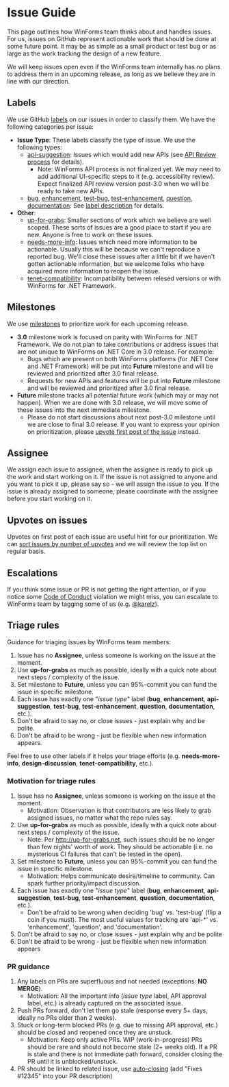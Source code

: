 # Issue Guide

This page outlines how WinForms team thinks about and handles issues.
For us, issues on GitHub represent actionable work that should be done at some future point.
It may be as simple as a small product or test bug or as large as the work tracking the design of a new feature.

We will keep issues open even if the WinForms team internally has no plans to address them in an upcoming release, as long as we believe they are in line with our direction.



## Labels

We use GitHub [labels](https://github.com/dotnet/winforms/labels) on our issues in order to classify them. We have the following categories per issue:

* **Issue Type**: These labels classify the type of issue. We use the following types:
    * [api-suggestion](https://github.com/dotnet/winforms/labels/api-suggestion): Issues which would add new APIs (see [API Review process](https://github.com/dotnet/corefx/blob/master/Documentation/project-docs/api-review-process.md) for details).
        * Note: WinForms API process is not finalized yet. We may need to add additional UI-specific steps to it (e.g. accessibility review). Expect finalized API review version post-3.0 when we will be ready to take new APIs.
    * [bug](https://github.com/dotnet/winforms/labels/bug), [enhancement](https://github.com/dotnet/winforms/labels/enhancement), [test-bug](https://github.com/dotnet/winforms/labels/test-bug), [test-enhancement](https://github.com/dotnet/winforms/labels/test-enhancement), [question](https://github.com/dotnet/winforms/labels/question), [documentation](https://github.com/dotnet/winforms/labels/documentation): See [label description](https://github.com/dotnet/winforms/labels) for details.
* **Other**:
    * [up-for-grabs](https://github.com/dotnet/winforms/labels/up-for-grabs): Smaller sections of work which we believe are well scoped. These sorts of issues are a good place to start if you are new. Anyone is free to work on these issues.
    * [needs-more-info](https://github.com/dotnet/winforms/labels/needs-more-info): Issues which need more information to be actionable. Usually this will be because we can't reproduce a reported bug. We'll close these issues after a little bit if we haven't gotten actionable information, but we welcome folks who have acquired more information to reopen the issue.
    * [tenet-compatibility](https://github.com/dotnet/winforms/labels/tenet-compatibility): Incompatibility between relesed versions or with WinForms for .NET Framework.



## Milestones

We use [milestones](https://github.com/dotnet/corefx/milestones) to prioritize work for each upcoming release.

* **3.0** milestone work is focused on parity with WinForms for .NET Framework. We do not plan to take contributions or address issues that are not unique to WinForms on .NET Core in 3.0 release. For example:
    * Bugs which are present on both WinForms platforms (for .NET Core and .NET Framework) will be put into **Future** milestone and will be reviewed and prioritized after 3.0 final release.
    * Requests for new APIs and features will be put into **Future** milestone and will be reviewed and prioritized after 3.0 final release.
* **Future** milestone tracks all potential future work (which may or may not happen). When we are done with 3.0 release, we will move some of these issues into the next immediate milestone.
    * Please do not start discussions about next post-3.0 milestone until we are close to final 3.0 release. If you want to express your opinion on prioritization, please [upvote first post of the issue](#upvotes-on-issues) instead.



## Assignee

We assign each issue to assignee, when the assignee is ready to pick up the work and start working on it.
If the issue is not assigned to anyone and you want to pick it up, please say so - we will assign the issue to you.
If the issue is already assigned to someone, please coordinate with the assignee before you start working on it.



## Upvotes on issues

Upvotes on first post of each issue are useful hint for our prioritization.
We can [sort issues by number of upvotes](https://github.com/dotnet/winforms/issues?q=is%3Aissue+is%3Aopen+sort%3Areactions-%2B1-desc) and we will review the top list on regular basis.



## Escalations

If you think some issue or PR is not getting the right attention, or if you notice some [Code of Conduct](https://dotnetfoundation.org/code-of-conduct) violation we might miss, you can escalate to WinForms team by tagging some of us (e.g. [@karelz](https://github.com/karelz)).



## Triage rules

Guidance for triaging issues by WinForms team members:

1. Issue has no **Assignee**, unless someone is working on the issue at the moment.
1. Use **up-for-grabs** as much as possible, ideally with a quick note about next steps / complexity of the issue.
1. Set milestone to **Future**, unless you can 95%-commit you can fund the issue in specific milestone.
1. Each issue has exactly one "*issue type*" label (**bug**, **enhancement**, **api-suggestion**, **test-bug**, **test-enhancement**, **question**, **documentation**, etc.).
1. Don't be afraid to say no, or close issues - just explain why and be polite.
1. Don't be afraid to be wrong - just be flexible when new information appears.

Feel free to use other labels if it helps your triage efforts (e.g. **needs-more-info**, **design-discussion**, **tenet-compatibility**, etc.).

### Motivation for triage rules

1. Issue has no **Assignee**, unless someone is working on the issue at the moment.
    * Motivation: Observation is that contributors are less likely to grab assigned issues, no matter what the repo rules say.
1. Use **up-for-grabs** as much as possible, ideally with a quick note about next steps / complexity of the issue.
    * Note: Per http://up-for-grabs.net, such issues should be no longer than few nights' worth of work. They should be actionable (i.e. no mysterious CI failures that can't be tested in the open).
1. Set milestone to **Future**, unless you can 95%-commit you can fund the issue in specific milestone.
    * Motivation: Helps communicate desire/timeline to community. Can spark further priority/impact discussion.
1. Each issue has exactly one "*issue type*" label (**bug**, **enhancement**, **api-suggestion**, **test-bug**, **test-enhancement**, **question**, **documentation**, etc.).
    * Don't be afraid to be wrong when deciding 'bug' vs. 'test-bug' (flip a coin if you must). The most useful values for tracking are 'api-&#42;' vs. 'enhancement', 'question', and 'documentation'.
1. Don't be afraid to say no, or close issues - just explain why and be polite
1. Don't be afraid to be wrong - just be flexible when new information appears

### PR guidance

1. Any labels on PRs are superfluous and not needed (exceptions: **NO MERGE**).
    * Motivation: All the important info (*issue type* label, API approval label, etc.) is already captured on the associated issue.
1. Push PRs forward, don't let them go stale (response every 5+ days, ideally no PRs older than 2 weeks).
1. Stuck or long-term blocked PRs (e.g. due to missing API approval, etc.) should be closed and reopened once they are unstuck.
    * Motivation: Keep only active PRs. WIP (work-in-progress) PRs should be rare and should not become stale (2+ weeks old). If a PR is stale and there is not immediate path forward, consider closing the PR until it is unblocked/unstuck.
1. PR should be linked to related issue, use [auto-closing](https://help.github.com/articles/closing-issues-via-commit-messages/) (add "Fixes #12345" into your PR description)
